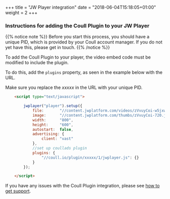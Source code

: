 +++
title = "JW Player integration"
date = "2018-06-04T15:18:05+01:00"
weight = 2
+++

### Instructions for adding the Coull Plugin to your JW Player
{{% notice note %}}
Before you start this process, you should have a unique PID, which is provided by your Coull account manager. If you do not yet have this, please get in touch.
{{% /notice %}}

To add the Coull Plugin to your player, the video embed code must be modified to include the plugin.

To do this, add the `plugins` property, as seen in the example below with the URL.

Make sure you replace the *xxxxx* in the URL with your unique PID.


```html
    <script type="text/javascript">

        jwplayer("player").setup({
            file:       "//content.jwplatform.com/videos/zVvuyCoi-w5jxw99r.mp4",
            image:      "//content.jwplatform.com/thumbs/zVvuyCoi-720.jpg",
            width:      "800",
            height:     "600",
            autostart:  false,
            advertising: {
                client: "vast"
            },
            //set up coullads plugin
            plugins: {
                "//coull.io/plugin/xxxxx/1/jwplayer.js": {}
            }
        });

    </script>
```

If you have any issues with the Coull Plugin integration, please see [how to get support](/how-to-get-support/).